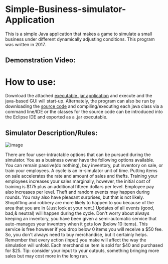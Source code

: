 # Simple-Business-simulator-Application
This is a simple Java application that makes a game to simulate a small business under different dynamically adjusting conditions. This program was written in 2017.

## Demonstration Video:


# How to use:
Download the attached [executable .jar application](https://github.com/Austin-Daigle/Simple-Business-simulator-Application/blob/main/Business%20Simulator%20Java%20Program%20v1.0.jar) and execute and the java-based GUI will start-up. Alternately, the program can also be run by downloading the [source code](https://github.com/Austin-Daigle/Simple-Business-simulator-Application/tree/main/SourceCode) and compiling/executing each java class via a command line/IDE or the classes for the source code can be introduced into the Eclipse IDE and exported as a .jar executable.



## Simulator Description/Rules:

![image](https://user-images.githubusercontent.com/100094056/193436941-3022b91c-8040-4c08-9d82-31e9254d8e9d.png)

There are four user-intractable options that can be pursued
during the simulator. You as a business owner have the following options
available. You can remain passive(do nothing), buy inventory, put
inventory on sale, or train your employees. A cycle is an in-simulator unit
of time.
Putting items on sale accelerates the rate and amount of sales
and thefts. Training your employees increases your sales
marginally, however, the initial cost of training is $175 plus an
additional fifteen dollars per level. Employee pay also increases per
level.
Theft and random events may happen during rounds. You may also have
pleasant surprises, but that is not likely. Shoplifting and robbery are more
likely to happen to you because of the area that you are in (Just look at
your rent.)
Updates of all events (good, bad,& neutral) will happen during the cycle.
Don't worry about always keeping an inventory, you have been given a
semi-automatic service that auto-manages your inventory when it gets
low
(below 10 items). This service is free however if you drop below
0 items you will receive a $50 fee. So, you don't always need to buy
merchandise, but it certainly helps. Remember that every action (input)
you make will affect the way the simulation will unfold.
Each merchandise item is sold for $40 and purchased for $25.
Tip: consider your input to your outputs, something bringing more sales
but may cost more in the long run.
